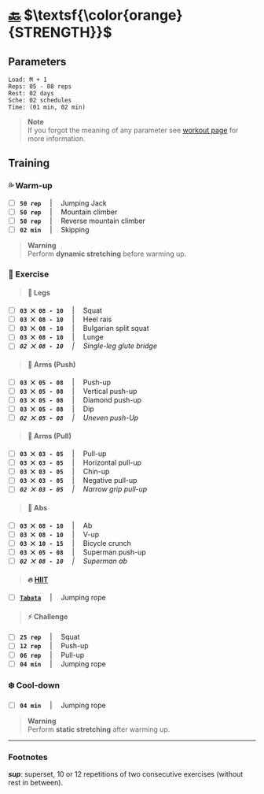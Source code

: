 # [:back:][home] $\textsf{\color{orange}{STRENGTH}}$

## Parameters

```plaintext
Load: M + 1
Reps: 05 - 08 reps
Rest: 02 days
Sche: 02 schedules
Time: (01 min, 02 min)
```

> **Note**  
> If you forgot the meaning of any parameter see [workout page][home] for more information\.

## Training

### :sweat_drops: Warm-up

+ [ ] **`50 rep`** &emsp;|&emsp; Jumping Jack
+ [ ] **`50 rep`** &emsp;|&emsp; Mountain climber
+ [ ] **`50 rep`** &emsp;|&emsp; Reverse mountain climber
+ [ ] **`02 min`** &emsp;|&emsp; Skipping

> **Warning**  
> Perform **dynamic stretching** before warming up\.

### :running: Exercise

> #### :leg: Legs

+ [ ] **`03 ⨉ 08 - 10`** &emsp;|&emsp; Squat
+ [ ] **`03 ⨉ 08 - 10`** &emsp;|&emsp; Heel rais
+ [ ] **`03 ⨉ 08 - 10`** &emsp;|&emsp; Bulgarian split squat
+ [ ] **`03 ⨉ 08 - 10`** &emsp;|&emsp; Lunge
+ [ ] _**`02 ⨉ 08 - 10`** &emsp;|&emsp; Single-leg glute bridge_

> #### :muscle: Arms (Push)

+ [ ] **`03 ⨉ 05 - 08`** &emsp;|&emsp; Push-up
+ [ ] **`03 ⨉ 05 - 08`** &emsp;|&emsp; Vertical push-up
+ [ ] **`03 ⨉ 05 - 08`** &emsp;|&emsp; Diamond push-up
+ [ ] **`03 ⨉ 05 - 08`** &emsp;|&emsp; Dip
+ [ ] _**`02 ⨉ 05 - 08`** &emsp;|&emsp; Uneven push-Up_

> #### :muscle: Arms (Pull)

+ [ ] **`03 ⨉ 03 - 05`** &emsp;|&emsp; Pull-up
+ [ ] **`03 ⨉ 03 - 05`** &emsp;|&emsp; Horizontal pull-up
+ [ ] **`03 ⨉ 03 - 05`** &emsp;|&emsp; Chin-up
+ [ ] **`03 ⨉ 03 - 05`** &emsp;|&emsp; Negative pull-up
+ [ ] _**`02 ⨉ 03 - 05`** &emsp;|&emsp; Narrow grip pull-up_

> #### :chocolate_bar: Abs

+ [ ] **`03 ⨉ 08 - 10`** &emsp;|&emsp; Ab
+ [ ] **`03 ⨉ 08 - 10`** &emsp;|&emsp; V-up
+ [ ] **`03 ⨉ 10 - 15`** &emsp;|&emsp; Bicycle crunch
+ [ ] **`03 ⨉ 05 - 08`** &emsp;|&emsp; Superman push-up
+ [ ] _**`02 ⨉ 08 - 10`** &emsp;|&emsp; Superman ab_

> #### :fire: [HIIT][definition]

+ [ ] [**`Tabata`**][definition] &emsp;|&emsp; Jumping rope

> #### :zap: Challenge

+ [ ] **`25 rep`** &emsp;|&emsp; Squat
+ [ ] **`12 rep`** &emsp;|&emsp; Push-up
+ [ ] **`06 rep`** &emsp;|&emsp; Pull-up
+ [ ] **`04 min`** &emsp;|&emsp; Jumping rope

### :snowflake: Cool-down

+ [ ] **`04 min`** &emsp;|&emsp; Jumping rope

> **Warning**  
> Perform **static stretching** after warming up\.

---

### Footnotes

_**sup**_: superset, 10 or 12 repetitions of two consecutive exercises (without rest in between)\.

[home]: ../workout.md
[definition]: ../definitions.md

